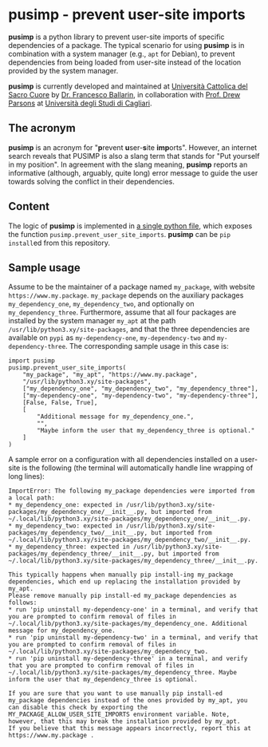 # pusimp - prevent user-site imports

**pusimp** is a python library to prevent user-site imports of specific dependencies of a package. The typical scenario for using **pusimp** is in combination with a system manager (e.g., `apt` for Debian), to prevent dependencies from being loaded from user-site instead of the location provided by the system manager.

**pusimp** is currently developed and maintained at [Università Cattolica del Sacro Cuore](https://www.unicatt.it/) by [Dr. Francesco Ballarin](https://www.francescoballarin.it), in collaboration with [Prof. Drew Parsons](https://web.unica.it/unica/page/en/drewf_parsons) at [Università degli Studi di Cagliari](https://www.unica.it/).

## The acronym
**pusimp** is an acronym for "**p**revent **u**ser-**s**ite **imp**orts". However, an internet search reveals that PUSIMP is also a slang term that stands for "Put yourself in my position". In agreement with the slang meaning, **pusimp** reports an informative (although, arguably, quite long) error message to guide the user towards solving the conflict in their dependencies.

## Content

The logic of **pusimp** is implemented in [a single python file](https://github.com/python-pusimp/pusimp/blob/main/pusimp/prevent_user_site_imports.py), which exposes the function `pusimp.prevent_user_site_imports`. **pusimp** can be `pip install`ed from this repository.

## Sample usage

Assume to be the maintainer of a package named `my_package`, with website `https://www.my.package`.
`my_package` depends on the auxiliary packages `my_dependency_one`, `my_dependency_two`, and optionally on `my_dependency_three`.
Furthermore, assume that all four packages are installed by the system manager `my_apt` at the path `/usr/lib/python3.xy/site-packages`, and that the three dependencies are available on `pypi` as `my-dependency-one`, `my-dependency-two` and `my-dependency-three`. The corresponding sample usage in this case is:
```
import pusimp
pusimp.prevent_user_site_imports(
    "my_package", "my_apt", "https://www.my.package",
    "/usr/lib/python3.xy/site-packages",
    ["my_dependency_one", "my_dependency_two", "my_dependency_three"],
    ["my-dependency-one", "my-dependency-two", "my-dependency-three"],
    [False, False, True],
    [
        "Additional message for my_dependency_one.",
        "",
        "Maybe inform the user that my_dependency_three is optional."
    ]
)
```
A sample error on a configuration with all dependencies installed on a user-site is the following (the terminal will automatically handle line wrapping of long lines):
```
ImportError: The following my_package dependencies were imported from a local path:
* my_dependency_one: expected in /usr/lib/python3.xy/site-packages/my_dependency_one/__init__.py, but imported from ~/.local/lib/python3.xy/site-packages/my_dependency_one/__init__.py.
* my_dependency_two: expected in /usr/lib/python3.xy/site-packages/my_dependency_two/__init__.py, but imported from ~/.local/lib/python3.xy/site-packages/my_dependency_two/__init__.py.
* my_dependency_three: expected in /usr/lib/python3.xy/site-packages/my_dependency_three/__init__.py, but imported from ~/.local/lib/python3.xy/site-packages/my_dependency_three/__init__.py.

This typically happens when manually pip install-ing my_package dependencies, which end up replacing the installation provided by my_apt.
Please remove manually pip install-ed my_package dependencies as follows:
* run 'pip uninstall my-dependency-one' in a terminal, and verify that you are prompted to confirm removal of files in ~/.local/lib/python3.xy/site-packages/my_dependency_one. Additional message for my_dependency_one.
* run 'pip uninstall my-dependency-two' in a terminal, and verify that you are prompted to confirm removal of files in ~/.local/lib/python3.xy/site-packages/my_dependency_two.
* run 'pip uninstall my-dependency-three' in a terminal, and verify that you are prompted to confirm removal of files in ~/.local/lib/python3.xy/site-packages/my_dependency_three. Maybe inform the user that my_dependency_three is optional.

If you are sure that you want to use manually pip install-ed my_package dependencies instead of the ones provided by my_apt, you can disable this check by exporting the MY_PACKAGE_ALLOW_USER_SITE_IMPORTS environment variable. Note, however, that this may break the installation provided by my_apt.
If you believe that this message appears incorrectly, report this at https://www.my.package .
```

